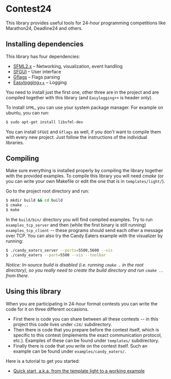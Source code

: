# Contest24
This library provides useful tools for 24-hour programming competitions like
Marathon24, Deadline24 and others.

## Installing dependencies
This library has four dependencies:
* [SFML2.x](https://github.com/SFML/SFML) &ndash; Networking, visualization,
  event handling
* [SFGUI](https://github.com/TankOs/SFGUI) &ndash; User interface
* [Gflags](https://github.com/gflags/gflags) &ndash; Flags parsing
* [Easylogging++](https://github.com/easylogging/easyloggingpp) &ndash; Logging

You need to install just the first one, other three are in the project and are compiled together with this library (and `Easylogging++` is header only).

To install `SFML`, you can use your system package manager. For example on
ubuntu, you can run:
```bash
$ sudo apt-get install libsfml-dev
```

You can install `SFGUI` and `Gflags` as well, if you don't want to compile them with every new project. Just follow the instructions of the individual libraries.

## Compiling
Make sure everything is installed properly by compiling the library together
with the provided examples. To compile this library you will need *cmake*
(or you can write your own Makefile or edit the one that is in
`templates/light/`).

Go to the project root directory and run:
```bash
$ mkdir build && cd build
$ cmake ..
$ make
```

In the `build/bin/` directory you will find compiled examples. Try
to run `examples_tcp_server` and then (while the first binary is
still running) `examples_tcp_client` -- these programs should send
each other a message over TCP. You can also try the Candy Eaters example with
the visualizer by running:
```bash
$ ./candy_eaters_server --ports=5500,5600 --vis
$ ./candy_eaters --port=5500 --vis --toolbar
```

*Notice: In-source build is disabled (i.e. running `cmake .` in the
root directory), so you really need to create the build directory and run
`cmake ..` from there.*

## Using this library
When you are participating in 24-hour format contests you can write the code
for it on three different occasions.
* First there is code you can share between all these contests -- in this
  project this code lives under `c24/` subdirectory.
* Then there is code that you prepare before the contest itself, which is
  specific to this contest (implements the exact communication protocol, etc.).
  Examples of these can be found under `templates/` subdirectory.
* Finally there is code that you write on the contest itself. Such an example
  can be found under `examples/candy_eaters/`.

Here is a tutorial to get you started:
* [Quick start, a.k.a. from the template light to a working
  example](tutorials/QuickStart.md)
